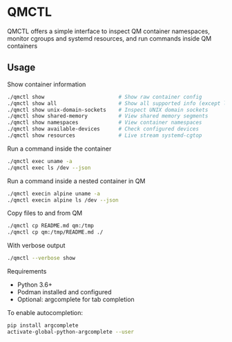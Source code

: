 # QMCTL

QMCTL offers a simple interface to inspect QM container namespaces, monitor cgroups and systemd resources, and run commands inside QM containers

## Usage

Show container information

```bash
./qmctl show                        # Show raw container config
./qmctl show all                    # Show all supported info (except live cgtop)
./qmctl show unix-domain-sockets    # Inspect UNIX domain sockets
./qmctl show shared-memory          # View shared memory segments
./qmctl show namespaces             # View container namespaces
./qmctl show available-devices      # Check configured devices
./qmctl show resources              # Live stream systemd-cgtop
```

Run a command inside the container

```bash
./qmctl exec uname -a
./qmctl exec ls /dev --json
```

Run a command inside a nested container in QM

```bash
./qmctl execin alpine uname -a
./qmctl execin alpine ls /dev --json
```

Copy files to and from QM

```bash
./qmctl cp README.md qm:/tmp
./qmctl cp qm:/tmp/README.md ./
```

With verbose output

```bash
./qmctl --verbose show
```

Requirements

- Python 3.6+
- Podman installed and configured
- Optional: argcomplete for tab completion

To enable autocompletion:

```bash
pip install argcomplete
activate-global-python-argcomplete --user
```
